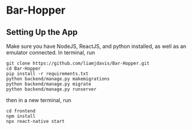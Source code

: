 # Bar-Hopper

## Setting Up the App
Make sure you have NodeJS, ReactJS, and python installed, as well as an emulator connected. In terminal, run 

```
git clone https://github.com/liamjdavis/Bar-Hopper.git
cd Bar-Hopper
pip install -r requirements.txt
python backend/manage.py makemigrations
python backend/manage.py migrate
python backend/manage.py runserver
```

then in a new terminal, run

```
cd frontend
npm install
npx react-native start
```